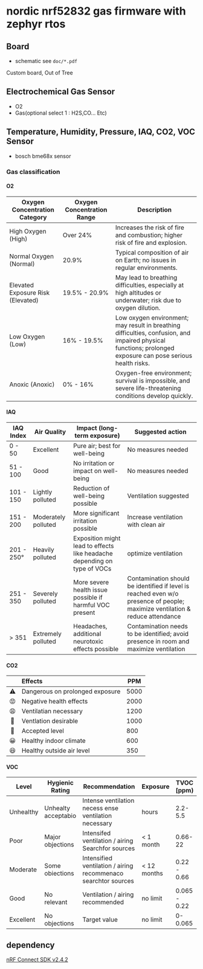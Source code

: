 # nordic nrf52832 gas firmware with zephyr rtos

## Board

- schematic see `doc/*.pdf`

Custom board, Out of Tree

## Electrochemical Gas Sensor

- O2
- Gas(optional select 1 : H2S,CO... Etc)

## Temperature, Humidity, Pressure, IAQ, CO2, VOC Sensor

- bosch bme68x sensor

### Gas classification

#### O2

| Oxygen Concentration Category     | Oxygen Concentration Range | Description                                                                                                                                                 |
| --------------------------------- | -------------------------- | ----------------------------------------------------------------------------------------------------------------------------------------------------------- |
| High Oxygen (High)                | Over 24%                   | Increases the risk of fire and combustion; higher risk of fire and explosion.                                                                               |
| Normal Oxygen (Normal)            | 20.9%                      | Typical composition of air on Earth; no issues in regular environments.                                                                                     |
| Elevated Exposure Risk (Elevated) | 19.5% - 20.9%              | May lead to breathing difficulties, especially at high altitudes or underwater; risk due to oxygen dilution.                                                |
| Low Oxygen (Low)                  | 16% - 19.5%                | Low oxygen environment; may result in breathing difficulties, confusion, and impaired physical functions; prolonged exposure can pose serious health risks. |
| Anoxic (Anoxic)                   | 0% - 16%                   | Oxygen-free environment; survival is impossible, and severe life-threatening conditions develop quickly.                                                    |

#### IAQ

| IAQ Index  | Air Quality         | Impact (long-term exposure)                                              | Suggested action                                                                                                             |
| ---------- | ------------------- | ------------------------------------------------------------------------ | ---------------------------------------------------------------------------------------------------------------------------- |
| 0 - 50     | Excellent           | Pure air; best for well-being                                            | No measures needed                                                                                                           |
| 51 - 100   | Good                | No irritation or impact on well-being                                    | No measures needed                                                                                                           |
| 101 - 150  | Lightly polluted    | Reduction of well-being possible                                         | Ventilation suggested                                                                                                        |
| 151 - 200  | Moderately polluted | More significant irritation possible                                     | Increase ventilation with clean air                                                                                          |
| 201 - 250° | Heavily polluted    | Exposition might lead to effects like headache depending on type of VOCs | optimize ventilation                                                                                                         |
| 251 - 350  | Severely polluted   | More severe health issue possible if harmful VOC present                 | Contamination should be identified if level is reached even w/o presence of people; maximize ventilation & reduce attendance |
| > 351      | Extremely polluted  | Headaches, additional neurotoxic effects possible                        | Contamination needs to be identified; avoid presence in room and maximize ventilation                                        |

#### CO2

|     | Effects                         | PPM  |
| :-: | :------------------------------ | ---- |
| ⚠️  | Dangerous on prolonged exposure | 5000 |
| 😡  | Negative health effects         | 2000 |
| 😩  | Ventilatian necessary           | 1200 |
| 🙁  | Ventlation desirable            | 1000 |
| 🙂  | Accepted level                  | 800  |
| 😀  | Healthy indoor climate          | 600  |
| 😆  | Healthy outside air level       | 350  |

#### VOC

| Level     | Hygienic Rating     | Recommendation                                                 | Exposure    | TVOC [ppm)   |
| --------- | ------------------- | -------------------------------------------------------------- | ----------- | ------------ |
| Unhealthy | Unhealty acceptabio | Intense ventilation necess ense ventilation necessary          | hours       | 2.2-5.5      |
| Poor      | Major objections    | Intensifed ventilation / airing Searchfor sources              | < 1 month   | 0.66-22      |
| Moderate  | Some obiections     | Intensified ventilation / airing recommenaco searchtor sources | < 12 months | 0.22 - 0.66  |
| Good      | No relevant         | Ventilation / airing recommended                               | no limit    | 0.065 - 0.22 |
| Excellent | No objections       | Target value                                                   | no limit    | 0-0.065      |

## dependency

[nRF Connect SDK v2.4.2](https://developer.nordicsemi.com/nRF_Connect_SDK/doc/2.4.2/nrf/index.html)
